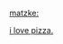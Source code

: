 ---
layout: post
wordpress_id: 1106
wordpress_url: http://noesbueno.com/archives/1106
date: '2011-04-22 12:00:42 -0500'
date_gmt: '2011-04-22 17:00:42 -0500'
body: |
  <p><a href="http://www.whatevs.net/post/4817680742">matzke:</p>
  <p>i love pizza.</a></p>
---